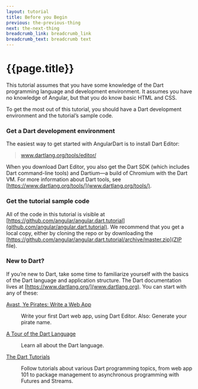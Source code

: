 ```yaml
---
layout: tutorial
title: Before you Begin
previous: the-previous-thing
next: the-next-thing
breadcrumb_link: breadcrumb_link
breadcrumb_text: breadcrumb text
---
```


# {{page.title}}

This tutorial assumes that you have some knowledge of the Dart
programming language and development environment. It assumes you have
no knowledge of Angular, but that you do know basic HTML and CSS.

To get the most out of this tutorial, you should have a Dart
development environment and the tutorial’s sample code.

### Get a Dart development environment

The easiest way to get started with AngularDart is to install Dart Editor:

<blockquote>
  <p><a href="https://www.dartlang.org/tools/editor/">
      www.dartlang.org/tools/editor/</a></p>
</blockquote>

When you download Dart Editor, you also get the Dart SDK (which
includes Dart command-line tools) and Dartium—a build of Chromium with
the Dart VM. For more information about Dart tools, see
[https://www.dartlang.org/tools/](www.dartlang.org/tools/).

### Get the tutorial sample code

All of the code in this tutorial is visible at
[https://github.com/angular/angular.dart.tutorial](github.com/angular/angular.dart.tutorial).
We recommend that you get a local copy, either by cloning the repo or
by downloading the
[https://github.com/angular/angular.dart.tutorial/archive/master.zip](ZIP file).

### New to Dart?

If you’re new to Dart, take some time to familiarize yourself with the
basics of the Dart language and application structure. The Dart
documentation lives at
[https://www.dartlang.org/](www.dartlang.org). You can start with any of these:

<dl>
  <dt><a href="https://www.dartlang.org/codelabs/darrrt/">Avast, Ye
    Pirates: Write a Web App</a></dt>
  <dd><p>Write your first Dart web app, using Dart Editor. Also: Generate
    your pirate name.</p></dd>

  <dt><a href="https://www.dartlang.org/docs/dart-up-and-running/contents/ch02.html">
        A Tour of the Dart Language</a></dt>
  <dd><p>Learn all about the Dart language. </p></dd>

  <dt><a href="https://www.dartlang.org/docs/tutorials/">
        The Dart Tutorials</a></dt>
  <dd>
    <p>Follow tutorials about various Dart programming topics, from web
       app 101 to package management to asynchronous programming with
       Futures and Streams. </p></dd>
</dl>
